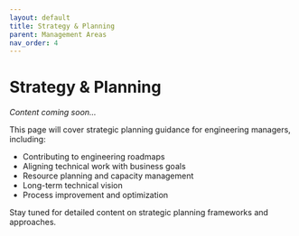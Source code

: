 ```yaml
---
layout: default
title: Strategy & Planning
parent: Management Areas
nav_order: 4
---
```


# Strategy & Planning

*Content coming soon...*

This page will cover strategic planning guidance for engineering managers, including:

- Contributing to engineering roadmaps
- Aligning technical work with business goals
- Resource planning and capacity management
- Long-term technical vision
- Process improvement and optimization

Stay tuned for detailed content on strategic planning frameworks and approaches.